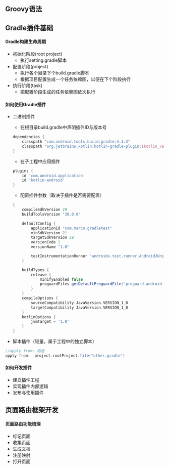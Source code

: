 



## Groovy语法





## Gradle插件基础

#### Gradle构建生命周期

- 初始化阶段(root project)
  - 执行setting.gradle脚本
- 配置阶段(project)
  - 执行各个目录下个build.gradle脚本
  - 根据项目配置生成一个任务依赖图，以便在下个阶段执行
- 执行阶段(task)
  - 把配置阶段生成的任务依赖图依次执行



#### 如何使用Gradle插件

- 二进制插件

  - 在根目录build.gradle中声明插件ID与版本号

  ```groovy
  dependencies {
      classpath "com.android.tools.build:gradle:4.1.3"
      classpath "org.jetbrains.kotlin:kotlin-gradle-plugin:$kotlin_version"
  }
  ```

  - 在子工程中应用插件

  ```groovy
  plugins {
      id 'com.android.application'
      id 'kotlin-android'
  }
  ```

  - 配置插件参数（取决于插件是否需要配置）

  ```groovy
  {
      compileSdkVersion 29
      buildToolsVersion "30.0.0"
  
      defaultConfig {
          applicationId "com.marco.gradletest"
          minSdkVersion 21
          targetSdkVersion 29
          versionCode 1
          versionName "1.0"
  
          testInstrumentationRunner "androidx.test.runner.AndroidJUnitRunner"
      }
  
      buildTypes {
          release {
              minifyEnabled false
              proguardFiles getDefaultProguardFile('proguard-android-optimize.txt'), 'proguard-rules.pro'
          }
      }
      compileOptions {
          sourceCompatibility JavaVersion.VERSION_1_8
          targetCompatibility JavaVersion.VERSION_1_8
      }
      kotlinOptions {
          jvmTarget = '1.8'
      }
  }
  ```

- 脚本插件（轻量，属于工程中的独立脚本）

```groovy
//apply from: 路径
apply from:  project.rootProject.file("other.gradle")
```



#### 如何开发插件

- 建立插件工程
- 实现插件内部逻辑
- 发布与使用插件



## 页面路由框架开发

#### 页面路由功能梳理

- 标记页面
- 收集页面
- 生成文档
- 注册映射
- 打开页面
